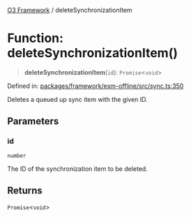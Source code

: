[O3 Framework](../API.md) / deleteSynchronizationItem

# Function: deleteSynchronizationItem()

> **deleteSynchronizationItem**(`id`): `Promise`\<`void`\>

Defined in: [packages/framework/esm-offline/src/sync.ts:350](https://github.com/UjjawalPrabhat/openmrs-esm-core/blob/main/packages/framework/esm-offline/src/sync.ts#L350)

Deletes a queued up sync item with the given ID.

## Parameters

### id

`number`

The ID of the synchronization item to be deleted.

## Returns

`Promise`\<`void`\>
